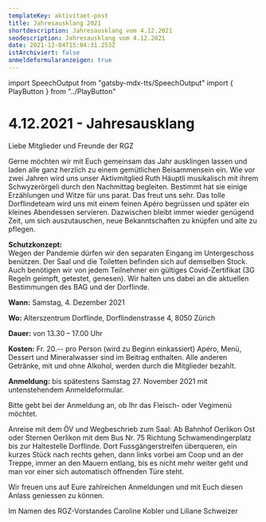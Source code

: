 ```yaml
---
templateKey: aktivitaet-post
title: Jahresausklang 2021
shortdescription: Jahresausklang vom 4.12.2021
seodescription: Jahresausklang vom 4.12.2021
date: 2021-12-04T15:04:31.253Z
istArchiviert: false
anmeldeformularanzeigen: true
---
```

import SpeechOutput from "gatsby-mdx-tts/SpeechOutput"
import { PlayButton } from "../PlayButton"

<SpeechOutput id="jahresausklang-2021-12-04" customPlayButton={PlayButton}>

# 4.12.2021 - Jahresausklang

Liebe Mitglieder und Freunde der RGZ

Gerne möchten wir mit Euch gemeinsam das Jahr ausklingen lassen und laden alle ganz herzlich zu einem gemütlichen Beisammensein ein. Wie vor zwei Jahren wird uns unser Aktivmitglied Ruth Häuptli musikalisch mit ihrem Schwyzerörgeli durch den Nachmittag begleiten. Bestimmt hat sie einige Erzählungen und Witze für uns parat. Das freut uns sehr. Das tolle Dorflindeteam wird uns mit einem feinen Apéro begrüssen und später ein kleines Abendessen servieren. Dazwischen bleibt immer wieder genügend Zeit, um sich auszutauschen, neue Bekanntschaften zu knüpfen und alte zu pflegen. 


**Schutzkonzept:**  
Wegen der Pandemie dürfen wir den separaten Eingang im Untergeschoss benützen. Der Saal und die Toiletten befinden sich auf demselben Stock. Auch benötigen wir von jedem Teilnehmer ein gültiges Covid-Zertifikat (3G Regeln geimpft, getestet, genesen). Wir halten uns dabei an die aktuellen Bestimmungen des BAG und der Dorflinde. 

**Wann:**
Samstag, 4. Dezember 2021

**Wo:**
Alterszentrum Dorflinde, Dorflindenstrasse 4, 
		8050 Zürich

**Dauer:**		von 13.30 – 17.00 Uhr 

**Kosten:** Fr. 20.-- pro Person (wird zu Beginn einkassiert) 
	Apéro, Menü, Dessert und Mineralwasser sind im Beitrag enthalten. Alle anderen Getränke, mit und ohne Alkohol, werden durch die Mitglieder bezahlt.


**Anmeldung:** bis spätestens Samstag 27. November 2021 mit untenstehendem Anmeldeformular.

Bitte gebt bei der Anmeldung an, ob Ihr das Fleisch- oder Vegimenü möchtet.

Anreise mit dem ÖV und Wegbeschrieb zum Saal:
Ab Bahnhof Oerlikon Ost oder Sternen Oerlikon mit dem Bus Nr. 75 Richtung Schwamendingerplatz bis zur Haltestelle Dorflinde. 
Dort Fussgängerstreifen überqueren, ein kurzes Stück nach rechts gehen, dann links vorbei am Coop und an der Treppe, immer an den Mauern entlang, bis es nicht mehr weiter geht und man vor einer sich automatisch öffnenden Türe steht.

Wir freuen uns auf Eure zahlreichen Anmeldungen und mit Euch diesen Anlass geniessen zu können. 

Im Namen des RGZ-Vorstandes 
Caroline Kobler und Liliane Schweizer

</SpeechOutput>